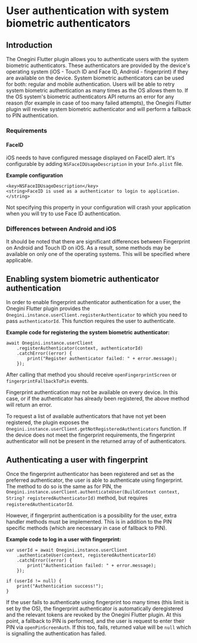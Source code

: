 # User authentication with system biometric authenticators

## Introduction

The Onegini Flutter plugin allows you to authenticate users with the system biometric authenticators. These authenticators are provided by the device's operating system (iOS - Touch ID and Face ID, Android - fingerprint) if they are available on the device. System biometric authenticators can be used for both: regular and mobile authentication. Users will be able to retry system biometric authentication as many times as the OS allows them to. If the OS system's biometric authenticators API returns an error for any reason (for example in case of too many failed attempts), the Onegini Flutter plugin will revoke system biometric authenticator and will perform a fallback to PIN authentication.

### Requirements

#### FaceID

iOS needs to have configured message displayed on FaceID alert. It's configurable by adding `NSFaceIDUsageDescription` in your `Info.plist` file.

**Example configuration**

	<key>NSFaceIDUsageDescription</key>
	<string>FaceID is used as a authenticator to login to application.</string>

Not specifying this property in your configuration will crash your application when you will try to use Face ID authentication.

### Differences between Android and iOS

It should be noted that there are significant differences between Fingerprint on Android and Touch ID on iOS. As a result, some methods may be available on only one of the operating systems. This will be specified where applicable.

## Enabling system biometric authenticator authentication

In order to enable fingerprint authenticator authentication for a user, the Onegini Flutter plugin provides the `Onegini.instance.userClient.registerAuthenticator` to which you need to pass `authenticatorId`. This function requires the user to authenticate.

**Example code for registering the system biometric authenticator:**

    await Onegini.instance.userClient
        .registerAuthenticator(context, authenticatorId)
        .catchError((error) {
            print("Register authenticator failed: " + error.message);
        });

After calling that method you should receive `openFingerprintScreen` or `fingerprintFallbackToPin` events.

Fingerprint authentication may not be available on every device. In this case, or if the authenticator has already been registered, the above method will return an error.

To request a list of available authenticators that have not yet been registered, the plugin exposes the `Onegini.instance.userClient.getNotRegisteredAuthenticators` function. If the device does not meet the fingerprint requirements, the fingerprint authenticator will not be present in the returned array of of authenticators.

## Authenticating a user with fingerprint

Once the fingerprint authenticator has been registered and set as the preferred authenticator, the user is able to authenticate using fingerprint. The method to do so is the same as for PIN, the `Onegini.instance.userClient.authenticateUser(BuildContext context, String? registeredAuthenticatorId)` method, but requires `registeredAuthenticatorId`.

However, if fingerprint authentication is a possibility for the user, extra handler methods must be implemented. This is in addition to the PIN specific methods (which are necessary in case of fallback to PIN).

**Example code to log in a user with fingerprint:**

    var userId = await Onegini.instance.userClient
        .authenticateUser(context, registeredAuthenticatorId)
        .catchError((error) {
            print("Authentication failed: " + error.message);
        });
    
    if (userId != null) {
        print("Authentication success!");
    }

If the user fails to authenticate using fingerprint too many times (this limit is set by the OS), the fingerprint authenticator is automatically deregistered and the relevant tokens are revoked by the Onegini Flutter plugin. At this point, a fallback to PIN is performed, and the user is request to enter their PIN via `openPinScreenAuth`. If this too, fails, returned value will be `null` which is signalling the authentication has failed.
